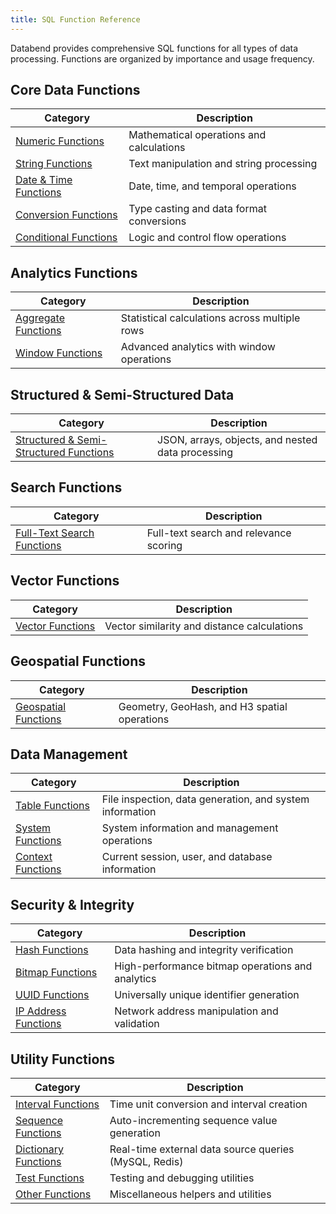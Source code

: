```yaml
---
title: SQL Function Reference
---
```


Databend provides comprehensive SQL functions for all types of data processing. Functions are organized by importance and usage frequency.

## Core Data Functions

| Category | Description |
|----------|-------------|
| [Numeric Functions](./04-numeric-functions/index.md) | Mathematical operations and calculations |
| [String Functions](./06-string-functions/index.md) | Text manipulation and string processing |
| [Date & Time Functions](./05-datetime-functions/index.md) | Date, time, and temporal operations |
| [Conversion Functions](./02-conversion-functions/index.md) | Type casting and data format conversions |
| [Conditional Functions](./03-conditional-functions/index.md) | Logic and control flow operations |

## Analytics Functions

| Category | Description |
|----------|-------------|
| [Aggregate Functions](./07-aggregate-functions/index.md) | Statistical calculations across multiple rows |
| [Window Functions](./08-window-functions/index.md) | Advanced analytics with window operations |

## Structured & Semi-Structured Data

| Category | Description |
|----------|-------------|
| [Structured & Semi-Structured Functions](./10-semi-structured-functions/index.md) | JSON, arrays, objects, and nested data processing |

## Search Functions

| Category | Description |
|----------|-------------|
| [Full-Text Search Functions](./10-search-functions/index.md) | Full-text search and relevance scoring |

## Vector Functions

| Category | Description |
|----------|-------------|
| [Vector Functions](./11-vector-functions/index.md) | Vector similarity and distance calculations |

## Geospatial Functions

| Category | Description |
|----------|-------------|
| [Geospatial Functions](./09-geospatial-functions/index.md) | Geometry, GeoHash, and H3 spatial operations |

## Data Management

| Category | Description |
|----------|-------------|
| [Table Functions](./17-table-functions/index.md) | File inspection, data generation, and system information |
| [System Functions](./16-system-functions/index.md) | System information and management operations |
| [Context Functions](./15-context-functions/index.md) | Current session, user, and database information |

## Security & Integrity

| Category | Description |
|----------|-------------|
| [Hash Functions](./12-hash-functions/index.md) | Data hashing and integrity verification |
| [Bitmap Functions](./01-bitmap-functions/index.md) | High-performance bitmap operations and analytics |
| [UUID Functions](./13-uuid-functions/index.md) | Universally unique identifier generation |
| [IP Address Functions](./14-ip-address-functions/index.md) | Network address manipulation and validation |

## Utility Functions

| Category | Description |
|----------|-------------|
| [Interval Functions](./05-interval-functions/index.md) | Time unit conversion and interval creation |
| [Sequence Functions](./18-sequence-functions/index.md) | Auto-incrementing sequence value generation |
| [Dictionary Functions](./19-dictionary-functions/index.md) | Real-time external data source queries (MySQL, Redis) |
| [Test Functions](./19-test-functions/index.md) | Testing and debugging utilities |
| [Other Functions](./20-other-functions/index.md) | Miscellaneous helpers and utilities |
